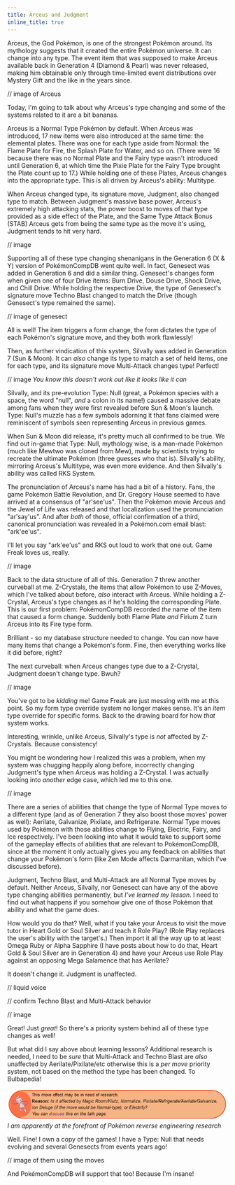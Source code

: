 ```yaml
---
title: Arceus and Judgment
inline_title: true
---
```


Arceus, the God Pokémon, is one of the strongest Pokémon around. Its mythology suggests that it created the entire Pokémon universe. It can change into any type. The event item that was supposed to make Arceus available back in Generation 4 (Diamond & Pearl) was never released, making him obtainable only through time-limited event distributions over Mystery Gift and the like in the years since.

// image of Arceus

Today, I'm going to talk about why Arceus's type changing and some of the systems related to it are a bit bananas.

Arceus is a Normal Type Pokémon by default. When Arceus was introduced, 17 new items were also introduced at the same time: the elemental plates. There was one for each type aside from Normal: the Flame Plate for Fire, the Splash Plate for Water, and so on. (There were 16 because there was no Normal Plate and the Fairy type wasn't introduced until Generation 6, at which time the Pixie Plate for the Fairy Type brought the Plate count up to 17.) While holding one of these Plates, Arceus changes into the appropriate type. This is all driven by Arceus's ability: Multitype.

When Arceus changed type, its signature move, Judgment, also changed type to match. Between Judgment's massive base power, Arceus's extremely high attacking stats, the power boost to moves of that type provided as a side effect of the Plate, and the Same Type Attack Bonus (STAB) Arceus gets from being the same type as the move it's using, Judgment tends to hit very hard.

// image

Supporting all of these type changing shenanigans in the Generation 6 (X & Y) version of PokémonCompDB went quite well. In fact, Genesect was added in Generation 6 and did a similar thing. Genesect's changes form when given one of four Drive items: Burn Drive, Douse Drive, Shock Drive, and Chill Drive. While holding the respective Drive, the type of Genesect's signature move Techno Blast changed to match the Drive (though Genesect's type remained the same).

// image of genesect

All is well! The item triggers a form change, the form dictates the type of each Pokémon's signature move, and they both work flawlessly!

Then, as further vindication of this system, Silvally was added in Generation 7 (Sun & Moon). It can *also* change its type to match a set of held items, one for each type, and its signature move Multi-Attack changes type! Perfect!

// image
*You know this doesn't work out like it looks like it can*

Silvally, and its pre-evolution Type: Null (great, a Pokémon species with a space, the word "null", *and* a colon in its name!) caused a massive debate among fans when they were first revealed before Sun & Moon's launch. Type: Null's muzzle has a few symbols adorning it that fans claimed were reminiscent of symbols seen representing Arceus in previous games.

When Sun & Moon did release, it's pretty much all confirmed to be true. We find out in-game that Type: Null, mythology wise, is a man-made Pokémon (much like Mewtwo was cloned from Mew), made by scientists trying to recreate the ultimate Pokémon (three guesses who that is). Silvally's ability, mirroring Arceus's Multitype, was even more evidence. And then Silvally's ability was called RKS System.

The pronunciation of Arceus's name has had a bit of a history. Fans, the game Pokémon Battle Revolution, and Dr. Gregory House seemed to have arrived at a consensus of "ar'see'us". Then the Pokémon movie Arceus and the Jewel of Life was released and that localization used the pronunciation "ar'say'us". And after *both* of those, official confirmation of a third, canonical pronunciation was revealed in a Pokémon.com email blast: "ark'ee'us".

I'll let you say "ark'ee'us" and RKS out loud to work that one out. Game Freak loves us, really.

// image

Back to the data structure of all of this. Generation 7 threw another curveball at me. Z-Crystals, the items that allow Pokémon to use Z-Moves, which I've talked about before, *also* interact with Arceus. While holding a Z-Crystal, Arceus's type changes as if he's holding the corresponding Plate. This is our first problem: PokémonCompDB recorded *the* name of the item that caused a form change. Suddenly both Flame Plate *and* Firium Z turn Arceus into its Fire type form.

Brilliant - so my database structure needed to change. You can now have many items that change a Pokémon's form. Fine, then everything works like it did before, right?

The next curveball: when Arceus changes type due to a Z-Crystal, Judgment doesn't change type. Bwuh?

// image

You've got to be *kidding* me! Game Freak are just messing with me at this point. So my form type override system no longer makes sense. It's an *item* type override for specific forms. Back to the drawing board for how *that* system works.

Interesting, wrinkle, unlike Arceus, Silvally's type is *not* affected by Z-Crystals. Because consistency!

You might be wondering how I realized this was a problem, when my system was chugging happily along before, incorrectly changing Judgment's type when Arceus was holding a Z-Crystal. I was actually looking into *another* edge case, which led me to this one.

// image

There are a series of abilities that change the type of Normal Type moves to a different type (and as of Generation 7 they also boost those moves' power as well): Aerilate, Galvanize, Pixilate, and Refrigerate. Normal Type moves used by Pokémon with those abilities change to Flying, Electric, Fairy, and Ice respectively. I've been looking into what it would take to support some of the gameplay effects of abilities that are relevant to PokémonCompDB, since at the moment it only actually gives you any feedback on abilities that change your Pokémon's form (like Zen Mode affects Darmanitan, which I've discussed before).

Judgment, Techno Blast, and Multi-Attack are all Normal Type moves by default. Neither Arceus, Silvally, nor Genesect can have any of the above type changing abilities permanently, but *I've learned my lesson*. I need to find out what happens if you somehow give one of those Pokémon that ability and what the game does.

How would you do that? Well, what if you take your Arceus to visit the move tutor in Heart Gold or Soul Silver and teach it Role Play? (Role Play replaces the user's ability with the target's.) Then import it all the way up to at least Omega Ruby or Alpha Sapphire (I have posts about how to do that, Heart Gold & Soul Silver are in Generation 4) and have your Arceus use Role Play against an opposing Mega Salamence that has Aerilate?

It doesn't change it. Judgment is unaffected.

// liquid voice

// confirm Techno Blast and Multi-Attack behavior

// image

Great! Just *great*! So there's a priority system behind all of these type changes as well!

But what did I say above about learning lessons? Additional research is needed, I need to be *sure* that Multi-Attack and Techno Blast are *also* unaffected by Aerilate/Pixilate/etc otherwise this is a *per move* priority system, not based on the method the type has been changed. To Bulbapedia!

![](/assets/img/multi-attack-research-needed.PNG)
*I am apparently at the forefront of Pokémon reverse engineering research*

Well. Fine! I own a copy of the games! I have a Type: Null that needs evolving and several Genesects from events years ago!

// image of them using the moves

And PokémonCompDB will support that too! Because I'm insane!